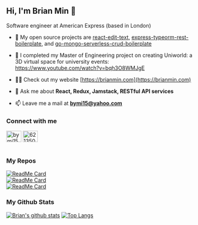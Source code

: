 ## Hi, I'm Brian Min 👋
Software engineer at American Express (based in London)

- 🔭 My open source projects are [react-edit-text](https://github.com/bymi15/react-edit-text), [express-typeorm-rest-boilerplate](https://github.com/bymi15/express-typeorm-rest-boilerplate), and [go-mongo-serverless-crud-boilerplate](https://github.com/bymi15/go-mongo-serverless-crud-boilerplate)

- 🌱 I completed my Master of Engineering project on creating Uniworld: a 3D virtual space for university events:<br>
   https://www.youtube.com/watch?v=bqh3O8WMJgE

- 👨‍💻 Check out my website [https://brianmin.com](https://brianmin.com)

- 💬 Ask me about **React, Redux, Jamstack, RESTful API services**

- 📫 Leave me a mail at **bymi15@yahoo.com**

### Connect with me

<a href="https://linkedin.com/in/bymi15" target="blank"><img align="center" src="https://cdn.jsdelivr.net/npm/simple-icons@3.0.1/icons/linkedin.svg" alt="bymi15" height="30" width="40" /></a>
<a href="https://stackoverflow.com/users/6213508" target="blank"><img align="center" src="https://cdn.jsdelivr.net/npm/simple-icons@3.0.1/icons/stackoverflow.svg" alt="6213508" height="30" width="40" /></a>
<br/><br/>

### My Repos

[![ReadMe Card](https://github-readme-stats.vercel.app/api/pin/?username=bymi15&repo=express-typeorm-rest-boilerplate&theme=react)](https://github.com/bymi15/express-typeorm-rest-boilerplate)
<br/>
[![ReadMe Card](https://github-readme-stats.vercel.app/api/pin/?username=bymi15&repo=react-edit-text&theme=react)](https://github.com/bymi15/react-edit-text)
<br/>
[![ReadMe Card](https://github-readme-stats.vercel.app/api/pin/?username=bymi15&repo=uniworldsrc&theme=react)](https://github.com/bymi15/uniworldsrc)


### My Github Stats

[![Brian's github stats](https://github-readme-stats.vercel.app/api?username=bymi15&show_icons=true&theme=react)](https://github.com/bymi15)
[![Top Langs](https://github-readme-stats.vercel.app/api/top-langs/?username=bymi15&layout=compact&theme=react&langs_count=7&hide=CSS,ShaderLab)](https://github.com/bymi15)
